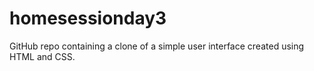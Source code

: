 # homesessionday3
GitHub repo containing a clone of a simple user interface created using HTML and CSS.
